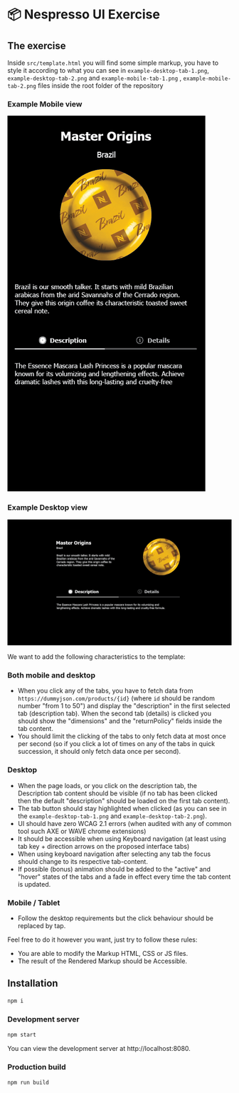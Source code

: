 # 📦 Nespresso UI Exercise

## The exercise

Inside `src/template.html` you will find some simple markup, you have to style it according to what you can see in `example-desktop-tab-1.png`, `example-desktop-tab-2.png` and `example-mobile-tab-1.png` , `example-mobile-tab-2.png` files inside the root folder of the repository

### Example Mobile view
<img src="example-mobile-tab-1.png" alt="mobile view tab 1"/>

### Example Desktop view
<img src="example-desktop-tab-1.png" alt="desktop view tab 1"/>

We want to add the following characteristics to the template:

### Both mobile and desktop
- When you click any of the tabs, you have to fetch data from `https://dummyjson.com/products/{id}` (where `id` should be random number "from 1 to 50") and display the "description" in the first selected tab (description tab). When the second tab (details) is clicked you should show the "dimensions" and the "returnPolicy" fields inside the tab content.
- You should limit the clicking of the tabs to only fetch data at most once per second (so if you click a lot of times on any of the tabs in quick succession, it should only fetch data once per second).

### Desktop
- When the page loads, or you click on the description tab, the Description tab content should be visible (if no tab has been clicked then the default "description" should be loaded on the first tab content).
- The tab button should stay highlighted when clicked (as you can see in the `example-desktop-tab-1.png` and `example-desktop-tab-2.png`).
- UI should have zero WCAG 2.1 errors (when audited with any of common tool such AXE or WAVE chrome extensions)
- It should be accessible when using Keyboard navigation (at least using tab key + direction arrows on the proposed interface tabs)
- When using keyboard navigation after selecting any tab the focus should change to its respective tab-content.
- If possible (bonus) animation should be added to the "active" and "hover" states of the tabs and a fade in effect every time the tab content is updated.

### Mobile / Tablet
- Follow the desktop requirements but the click behaviour should be replaced by tap.

Feel free to do it however you want, just try to follow these rules:

- You are able to modify the Markup HTML, CSS or JS files.
- The result of the Rendered Markup should be Accessible.


## Installation

```bash
npm i
```

### Development server

```bash
npm start
```

You can view the development server at http://localhost:8080.

### Production build

```bash
npm run build
```
